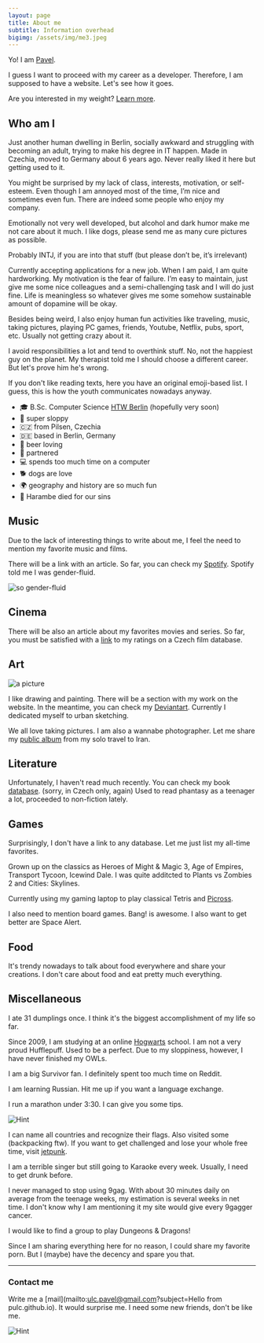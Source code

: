 ```yaml
---
layout: page
title: About me
subtitle: Information overhead
bigimg: /assets/img/me3.jpeg	
---
```



Yo! I am [Pavel](https://en.wiktionary.org/wiki/Pavel).
 
I guess I want to proceed with my career as a developer. Therefore, I am supposed to have a website. Let's see how it goes.

Are you interested in my weight? [Learn more](https://pulc.github.io/2020-05-02-my-weight/).
 
## Who am I
 
Just another human dwelling in Berlin, socially awkward and struggling with becoming an adult, trying to make his degree in IT happen.
Made in Czechia, moved to Germany about 6 years ago. Never really liked it here but getting used to it.
 
You might be surprised by my lack of class, interests, motivation, or self-esteem. Even though I am annoyed most of the time, I’m nice and sometimes even fun. There are indeed some people who enjoy my company.
 
Emotionally not very well developed, but alcohol and dark humor make me not care about it much. I like dogs, please send me as many cure pictures as possible.
 
Probably INTJ, if you are into that stuff (but please don’t be, it’s irrelevant)
 
Currently accepting applications for a new job. When I am paid, I am quite hardworking. My motivation is the fear of failure. I’m easy to maintain, just give me some nice colleagues and a semi-challenging task and I will do just fine. Life is meaningless so whatever gives me some somehow sustainable amount of dopamine will be okay.
 
Besides being weird, I also enjoy human fun activities like traveling, music, taking pictures, playing PC games, friends, Youtube, Netflix, pubs, sport, etc. Usually not getting crazy about it.
 
I avoid responsibilities a lot and tend to overthink stuff. No, not the happiest guy on the planet. My therapist told me I should choose a different career. But let's prove him he's wrong.

If you don't like reading texts, here you have an original emoji-based list. I guess, this is how the youth communicates nowadays anyway.

*   🎓 B.Sc. Computer Science  [HTW Berlin](https://imi-bachelor.htw-berlin.de/en/) (hopefully very soon)
*   🦥 super sloppy
*   🇨🇿 from Pilsen, Czechia
*   🇩🇪 based in Berlin, Germany
*   🍺 beer loving
*   🌈 partnered
*   💻 spends too much time on a computer
*   🐕 dogs are love
*   🌍 geography and history are so much fun
*   🦍 Harambe died for our sins


## Music

Due to the lack of interesting things to write about me, I feel the need to mention my favorite music and films.

There will be a link with an article. So far, you can check my [Spotify](https://open.spotify.com/playlist/5zgUin1sYKnlb27Z3SDg72?si=UVCtRG7VTOGsLHRxeRBuPQ). Spotify told me I was gender-fluid.

![so gender-fluid](/assets/img/music.png)

## Cinema

There will be also an article about my favorites movies and series. So far, you must be satisfied with a [link](https://www.csfd.cz/uzivatel/346166-pavelulc/hodnoceni/) to my ratings on a Czech film database.

## Art
![a picture](/assets/img/devart1.jpg)

I like drawing and painting. There will be a section with my work on the website. In the meantime, you can check my [Deviantart](https://www.deviantart.com/pavelulc/gallery). Currently I dedicated myself to urban sketching.

We all love taking pictures. I am also a wannabe photographer. Let me share my [public album](https://goo.gl/photos/ts7oYheLEbxC66Za9) from my solo travel to Iran. 

##  Literature

Unfortunately, I haven't read much recently. You can check my book [database](https://www.databazeknih.cz/uzivatele/pavel-ulc-10432). (sorry, in Czech only, again)
Used to read phantasy as a teenager a lot, proceeded to non-fiction lately. 

##  Games

Surprisingly, I don't have a link to any database. Let me just list my all-time favorites. 

Grown up on the classics as Heroes of Might & Magic 3, Age of Empires, Transport Tycoon, Icewind Dale.
I was quite additcted to Plants vs Zombies 2 and Cities: Skylines.

Currently using my gaming laptop to play classical Tetris and [Picross](http://liouh.com/picross/).

I also need to mention board games. Bang! is awesome. I also want to get better are Space Alert.

##  Food

It's trendy nowadays to talk about food everywhere and share your creations. I don't care about food and eat pretty much everything.

##  Miscellaneous

I ate 31 dumplings once. I think it's the biggest accomplishment of my life so far.

Since 2009, I am studying at an online [Hogwarts](https://www.hogwarts.cz) school. I am not a very proud Hufflepuff. Used to be a perfect. Due to my sloppiness, however, I have never finished my OWLs.

I am a big Survivor fan. I definitely spent too much time on Reddit.

I am learning Russian. Hit me up if you want a language exchange.

I run a marathon under 3:30. I can give you some tips.


![Hint](/assets/img/responsibilities.png)

I can name all countries and recognize their flags. Also visited some (backpacking ftw). If you want to get challenged and lose your whole free time, visit [jetpunk](https://www.jetpunk.com/users/pavelulc).

I am a terrible singer but still going to Karaoke every week. Usually, I need to get drunk before.

I never managed to stop using 9gag. With about 30 minutes daily on average from the teenage weeks, my estimation is several weeks in net time. I don't know why I am mentioning it my site would give every 9gagger cancer.

I would like to find a group to play Dungeons & Dragons! 

Since I am sharing everything here for no reason, I could share my favorite porn. But I (maybe) have the decency and spare you that.

-----------------------------

### Contact me

Write me a [mail](mailto:ulc.pavel@gmail.com?subject=Hello from pulc.github.io). It would surprise me. I need some new friends, don't be like me.

![Hint](/assets/img/goingout.jpg)